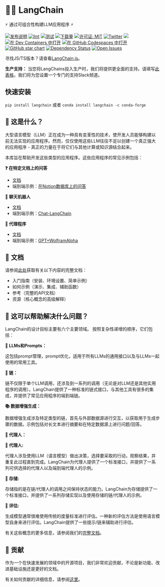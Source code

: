 # 🦜️🔗 LangChain

⚡ 通过可组合性构建LLM应用程序 ⚡

[![发布说明](https://img.shields.io/github/release/hwchase17/langchain)](https://github.com/hwchase17/langchain/releases)
[![lint](https://github.com/hwchase17/langchain/actions/workflows/lint.yml/badge.svg)](https://github.com/hwchase17/langchain/actions/workflows/lint.yml)
[![测试](https://github.com/hwchase17/langchain/actions/workflows/test.yml/badge.svg)](https://github.com/hwchase17/langchain/actions/workflows/test.yml)
[![下载量](https://static.pepy.tech/badge/langchain/month)](https://pepy.tech/project/langchain)
[![许可证: MIT](https://img.shields.io/badge/License-MIT-yellow.svg)](https://opensource.org/licenses/MIT)
[![Twitter](https://img.shields.io/twitter/url/https/twitter.com/langchainai.svg?style=social&label=关注%20%40LangChainAI)](https://twitter.com/langchainai)
[![](https://dcbadge.vercel.app/api/server/6adMQxSpJS?compact=true&style=flat)](https://discord.gg/6adMQxSpJS)
[![在 Dev Containers 中打开](https://img.shields.io/static/v1?label=Dev%20Containers&message=打开&color=blue&logo=visualstudiocode)](https://vscode.dev/redirect?url=vscode://ms-vscode-remote.remote-containers/cloneInVolume?url=https://github.com/hwchase17/langchain)
[![在 GitHub Codespaces 中打开](https://github.com/codespaces/badge.svg)](https://codespaces.new/hwchase17/langchain)
[![GitHub star chart](https://img.shields.io/github/stars/hwchase17/langchain?style=social)](https://star-history.com/#hwchase17/langchain)
[![Dependency Status](https://img.shields.io/librariesio/github/hwchase17/langchain)](https://libraries.io/github/hwchase17/langchain)
[![Open Issues](https://img.shields.io/github/issues-raw/hwchase17/langchain)](https://github.com/hwchase17/langchain/issues)


寻找JS/TS版本？请查看[LangChain.js](https://github.com/hwchase17/langchainjs)。

**生产支持：** 当您将LangChains投入生产时，我们将提供更全面的支持。请填写[此表格](https://forms.gle/57d8AmXBYp8PP8tZA)，我们将为您设置一个专门的支持Slack频道。

## 快速安装

`pip install langchain`
或者
`conda install langchain -c conda-forge`

## 🤔 这是什么？

大型语言模型（LLM）正在成为一种具有变革性的技术，使开发人员能够构建以前无法实现的应用程序。然而，仅仅使用这些LLM往往不足以创建一个真正强大的应用程序 - 真正的力量在于将它们与其他计算或知识源结合起来。

本库旨在帮助开发这些类型的应用程序。这些应用程序的常见示例包括：

**❓ 在特定文档上的问答**

- [文档](https://python.langchain.com/docs/use_cases/question_answering/)
- 端到端示例：[在Notion数据库上的问答](https://github.com/hwchase17/notion-qa)

**💬 聊天机器人**

- [文档](https://python.langchain.com/docs/use_cases/chatbots/)
- 端到端示例：[Chat-LangChain](https://github.com/hwchase17/chat-langchain)

**🤖 代理程序**

- [文档](https://python.langchain.com/docs/modules/agents/)
- 端到端示例：[GPT+WolframAlpha](https://huggingface.co/spaces/JavaFXpert/Chat-GPT-LangChain)

## 📖 文档

请参阅[此处](https://python.langchain.com)获取有关以下内容的完整文档：

- 入门指南（安装、环境设置、简单示例）
- 如何示例（演示、集成、辅助函数）
- 参考（完整的API文档）
- 资源（核心概念的高级解释）

## 🚀 这可以帮助解决什么问题？

LangChain的设计目标主要有六个主要领域。
按照复杂性递增的顺序，它们包括：

**📃 LLMs和Prompts：**

这包括prompt管理，prompt优化，适用于所有LLMs的通用接口以及与LLMs一起使用的常用工具。

**🔗 链：**

链不仅限于单个LLM调用，还涉及到一系列的调用（无论是对LLM还是其他实用程序的调用）。LangChain提供了一种标准的链式接口，与其他工具有很多的集成，并提供了常见应用程序的端到端链。

**📚 数据增强生成：**

数据增强生成涉及特定类型的链，首先与外部数据源进行交互，以获取用于生成步骤的数据。示例包括对长文本进行摘要和在特定数据源上进行问题/回答。

**🤖 代理人：**

**👥 代理人:**

代理人涉及使用LLM（语言模型）做出决策，选择要采取的行动，观察结果，并重复此过程直到完成。LangChain为代理人提供了一个标准接口，并提供了一系列可供选择的代理人以及端到端代理人的示例。

**🧠 存储:**

存储指的是在链/代理人的调用之间保持状态的能力。LangChain为存储提供了一个标准接口，并提供了一系列存储实现以及使用存储的链/代理人的示例。

**🧐 评估:**

生成模型通常很难使用传统的度量标准进行评估。一种新的评估方法是使用语言模型自身来进行评估。LangChain提供了一些提示/链来辅助进行评估。

有关这些概念的更多信息，请参阅我们的[完整文档](https://python.langchain.com)。

## 💁 贡献

作为一个在快速发展的领域中的开源项目，我们非常欢迎贡献，不论是新功能、改进基础设施还是更好的文档。

有关如何贡献的详细信息，请参阅[这里](.github/CONTRIBUTING.md)。
